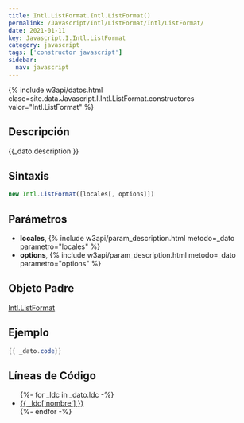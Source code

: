```yaml
---
title: Intl.ListFormat.Intl.ListFormat()
permalink: /Javascript/Intl/ListFormat/Intl/ListFormat/
date: 2021-01-11
key: Javascript.I.Intl.ListFormat
category: javascript
tags: ['constructor javascript']
sidebar: 
  nav: javascript
---
```


{% include w3api/datos.html clase=site.data.Javascript.I.Intl.ListFormat.constructores valor="Intl.ListFormat" %}

## Descripción
{{_dato.description }}

## Sintaxis
~~~javascript
new Intl.ListFormat([locales[, options]])
~~~

## Parámetros
* **locales**,  {% include w3api/param_description.html metodo=_dato parametro="locales" %}
* **options**,  {% include w3api/param_description.html metodo=_dato parametro="options" %}

## Objeto Padre
[Intl.ListFormat](/Javascript/Intl/ListFormat/)

## Ejemplo
~~~java
{{ _dato.code}}
~~~

## Líneas de Código
<ul>
{%- for _ldc in _dato.ldc -%}
   <li>
       <a href="{{_ldc['url'] }}">{{ _ldc['nombre'] }}</a>
   </li>
{%- endfor -%}
</ul>
